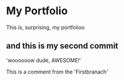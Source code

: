 # My Portfolio
This is, surprising, my portfolioo
## and this is my second commit
'woooooow dude, AWESOME!'

This is a comment from the 'Firstbranach'
